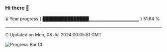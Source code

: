### Hi there 👋

⏳ Year progress { ███████████████▁▁▁▁▁▁▁▁▁▁▁▁▁▁▁ } 51.64 %

---

⏰ Updated on Mon, 08 Jul 2024 00:05:51 GMT

![Progress Bar CI](https://github.com/liununu/liununu/workflows/Progress%20Bar%20CI/badge.svg)
